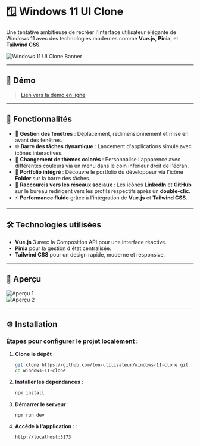 # 🪟 Windows 11 UI Clone  
Une tentative ambitieuse de recréer l'interface utilisateur élégante de Windows 11 avec des technologies modernes comme **Vue.js**, **Pinia**, et **Tailwind CSS**.

![Windows 11 UI Clone Banner](https://miro.medium.com/v2/resize:fit:2000/1*WE_pJonC9b3hp7MEWLHYtQ.png)

---

## 🚀 Démo  
> [Lien vers la démo en ligne](https://win11-eight.vercel.app/)   

---
## 🎯 Fonctionnalités  
- 📂 **Gestion des fenêtres** : Déplacement, redimensionnement et mise en avant des fenêtres.  
- 🌐 **Barre des tâches dynamique** : Lancement d'applications simulé avec icônes interactives.  
- 🎨 **Changement de thèmes colorés** : Personnalise l'apparence avec différentes couleurs via un menu dans le coin inférieur droit de l'écran.  
- 💼 **Portfolio intégré** : Découvre le portfolio du développeur via l'icône **Folder** sur la barre des tâches.  
- 🔗 **Raccourcis vers les réseaux sociaux** : Les icônes **LinkedIn** et **GitHub** sur le bureau redirigent vers les profils respectifs après un **double-clic**.  
- ⚡ **Performance fluide** grâce à l'intégration de **Vue.js** et **Tailwind CSS**.  


---

## 🛠️ Technologies utilisées  
- **Vue.js** 3 avec la Composition API pour une interface réactive.  
- **Pinia** pour la gestion d'état centralisée.  
- **Tailwind CSS** pour un design rapide, moderne et responsive.  

---

## 📸 Aperçu  

![Aperçu 1](https://i.imgur.com/LkrjAei.jpeg)  
![Aperçu 2](https://i.imgur.com/GCSHttQ.jpeg)  

---

## ⚙️ Installation  

### Étapes pour configurer le projet localement :

1. **Clone le dépôt** :  
   ```bash
   git clone https://github.com/ton-utilisateur/windows-11-clone.git
   cd windows-11-clone

2. **Installer les dépendances** :  
   ```bash
   npm install
   
3. **Démarrer le serveur** :  
   ```bash
   npm run dev
   
4. **Accède à l'application :** :  
   ```bash
   http://localhost:5173      
